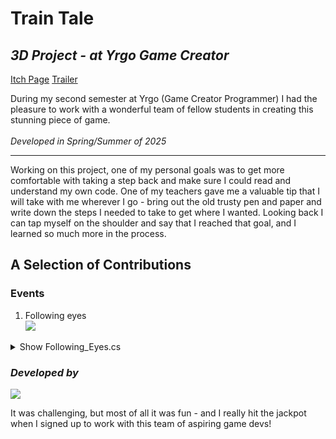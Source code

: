 # Train Tale

## *3D Project - at Yrgo Game Creator*
[Itch Page](https://yrgo-game-creator.itch.io/train-tale)
[Trailer](https://www.youtube.com/watch?v=okvqh6uOwDE)

During my second semester at Yrgo (Game Creator Programmer) I had the pleasure to work with a wonderful team of fellow students in creating this stunning piece of game.\
 \
*Developed in Spring/Summer of 2025*
_____________________________________________________________________________________
Working on this project, one of my personal goals was to get more comfortable with taking a step back and make sure I could read and understand my own code. One of my teachers gave me a valuable tip that I will take with me wherever I go - bring out the old trusty pen and paper and write down the steps I needed to take to get where I wanted. Looking back I can tap myself on the shoulder and say that I reached that goal, and I learned so much more in the process.

## A Selection of Contributions
### Events
1. Following eyes\
![](https://github.com/ewigur/Portfolio/blob/main/Train%20Tale/GIFs/Following_Eyes.gif)

<details>
<summary>Show Following_Eyes.cs</summary>
<br>

```ruby
{

    public GameObject[] eyeBalls;

    [SerializeField]
    private GameObject player;

    [SerializeField] private float maxDistance = 5f;
    [SerializeField] private float minDistance = -5f;
    private float rotationTime = 1f;
    private Vector3 playerPos;
    private Quaternion startRotation;

    private void Start()
    {
        startRotation = transform.rotation;
    }

    void Update()
    {
        if (!FindAnyObjectByType<CheckForObstacle>().IsPlayerHiding())
        {
            CalculateRotation();
        }
    }

    private void CalculateRotation()
    {
        foreach (GameObject eyeball in eyeBalls)
        {
            playerPos = player.transform.position;
            Vector3 distance = transform.position - playerPos;
            Quaternion resetRotation = Quaternion.Euler(0, 0, 0);
            Quaternion lookRotation = Quaternion.LookRotation((playerPos - eyeball.transform.position).normalized);

            if (distance.x < maxDistance && distance.x! > minDistance ||
                distance.x > minDistance && distance.x! < maxDistance)
            {
                eyeball.transform.rotation = Quaternion.Slerp(eyeball.transform.rotation,
                lookRotation, rotationTime * Time.deltaTime);
            }

            else
            {
                eyeball.transform.rotation = Quaternion.Slerp(eyeball.transform.rotation,
                resetRotation, rotationTime * 0.5f * Time.deltaTime);
            }
        }
    }

    public void GetStartRotation()
    {
        eyeBalls[0].transform.rotation = Quaternion.Slerp(transform.rotation,
                startRotation, rotationTime * Time.deltaTime);
    }
}
```
</details>


### *Developed by*
![](https://github.com/ewigur/Portfolio/blob/main/Train%20Tale/GIFs/Carneval.gif)

It was challenging, but most of all it was fun - and I really hit the jackpot when I signed up to work with this team of aspiring game devs!
